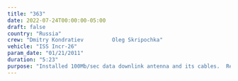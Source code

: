 ```yaml
---
title: "363"
date: 2022-07-24T00:00:00-05:00
draft: false
country: "Russia"
crew: "Dmitry Kondratiev         Oleg Skripochka"
vehicle: "ISS Incr-26"
param_date: "01/21/2011"
duration: "5:23"
purpose: "Installed 100Mb/sec data downlink antenna and its cables.  Retrieved plasma and ExposeR materials exposure experiments.  Finished installation of MRM1 docking TV camera by cutting into impeding thermal blanket.  Jettisoned antenna cover and cable reel"
---
```

